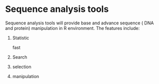 # Sequence analysis tools

Sequence analysis tools will provide base and advance sequence ( DNA and protein) manipulation in R environment. The features include:

1. Statistic 

   fast

2. Search

3. selection

4. manipulation



